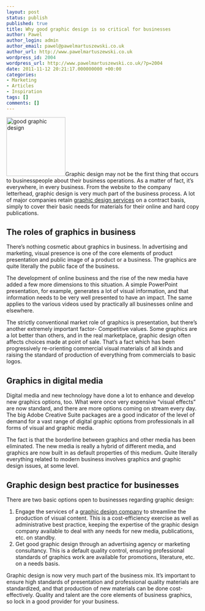 ```yaml
---
layout: post
status: publish
published: true
title: Why good graphic design is so critical for businesses
author: Pawel
author_login: admin
author_email: pawel@pawelmartuszewski.co.uk
author_url: http://www.pawelmartuszewski.co.uk
wordpress_id: 2004
wordpress_url: http://www.pawelmartuszewski.co.uk/?p=2004
date: 2011-11-12 20:21:17.000000000 +00:00
categories:
- Marketing
- Articles
- Inspiration
tags: []
comments: []
---
```

<img width="154" height="154" class="fl_lft thumb m_b_20" title="good graphic design" alt="good graphic design" src="http://www.pawelmartuszewski.co.uk/wp-content/uploads/graphics.png">Graphic design may not be the first thing that occurs to businesspeople about their business operations. As a matter of fact, it’s everywhere, in every business. From the website to the company letterhead, graphic design is very much part of the business process. A lot of major companies retain <a href="http://www.outsource.net.au/design.php">graphic design services</a> on a contract basis, simply to cover their basic needs for materials for their online and hard copy publications.

<h2>The roles of graphics in business</h2>
<div class="dev"><div class="dev_in"></div></div>

There’s nothing cosmetic about graphics in business. In advertising and marketing, visual presence is one of the core elements of product presentation and public image of a product or a business. The graphics are quite literally the public face of the business. 

The development of online business and the rise of the new media have added a few more dimensions to this situation. A simple PowerPoint presentation, for example, generates a lot of visual information, and that information needs to be very well presented to have an impact. The same applies to the various videos used by practically all businesses online and elsewhere. 

The strictly conventional market role of graphics is presentation, but there’s another extremely important factor- Competitive values. Some graphics are a lot better than others, and in the real marketplace, graphic design often affects choices made at point of sale. That’s a fact which has been progressively re-orienting commercial visual materials of all kinds and raising the standard of production of everything from commercials to basic logos. 

<h2>Graphics in digital media</h2>
<div class="dev"><div class="dev_in"></div></div>

Digital media and new technology have done a lot to enhance and develop new graphics options, too. What were once very expensive “visual effects” are now standard, and there are more options coming on stream every day. The big Adobe Creative Suite packages are a good indicator of the level of demand for a vast range of digital graphic options from professionals in all forms of visual and graphic media.

The fact is that the borderline between graphics and other media has been eliminated. The new media is really a hybrid of different media, and graphics are now built in as default properties of this medium. Quite literally everything related to modern business involves graphics and graphic design issues, at some level. 

<h2>Graphic design best practice for businesses</h2>
<div class="dev"><div class="dev_in"></div></div>

There are two basic options open to businesses regarding graphic design:

1.	Engage the services of a <a href="http://www.outsource.net.au/design.php">graphic design company</a> to streamline the production of visual content. This is a cost-efficiency exercise as well as administrative best practice, keeping the expertise of the graphic design company available to deal with any needs for new media, publications, etc. on standby.
2.	Get good graphic design through an advertising agency or marketing consultancy. This is a default quality control, ensuring professional standards of graphics work are available for promotions, literature, etc. on a needs basis. 

<div class="dev"><div class="dev_in"></div></div>

Graphic design is now very much part of the business mix. It’s important to ensure high standards of presentation and professional quality materials are standardized, and that production of new materials can be done cost-effectively. Quality and talent are the core elements of business graphics, so lock in a good provider for your business. 
